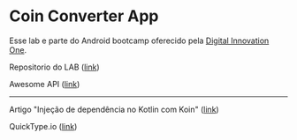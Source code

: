# Coin Converter App

Esse lab e parte do Android bootcamp oferecido pela [Digital Innovation One](https://digitalinnovation.one/).

Repositorio do LAB ([link](https://github.com/EzequielMessore/coin-converter))

Awesome API ([link](https://docs.awesomeapi.com.br/api-de-moedas))


------

Artigo "Injeção de dependência no Kotlin com Koin" ([link](https://medium.com/collabcode/inje%C3%A7%C3%A3o-de-depend%C3%AAncia-no-kotlin-com-koin-4d093f80cb63))

QuickType.io ([link](https://app.quicktype.io/))
